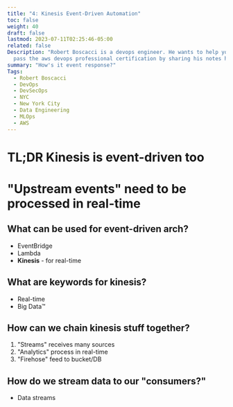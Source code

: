 ```yaml
---
title: "4: Kinesis Event-Driven Automation"
toc: false
weight: 40
draft: false
lastmod: 2023-07-11T02:25:46-05:00
related: false
Description: "Robert Boscacci is a devops engineer. He wants to help you \
  pass the aws devops professional certification by sharing his notes here."
summary: "How's it event response?"
Tags:
  - Robert Boscacci
  - DevOps
  - DevSecOps
  - NYC
  - New York City
  - Data Engineering
  - MLOps
  - AWS
---
```


# TL;DR Kinesis is event-driven too

# "Upstream events" need to be processed in real-time

## What can be used for event-driven arch?
- EventBridge
- Lambda
- **Kinesis** - for real-time

## What are keywords for kinesis?
- Real-time
- Big Data™️

## How can we chain kinesis stuff together?

1. "Streams" receives many sources
2. "Analytics" process in real-time
3. "Firehose" feed to bucket/DB

## How do we stream data to our "consumers?"
- Data streams